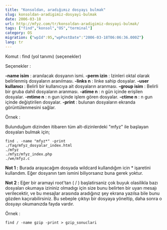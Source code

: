 ```yaml
---
title: "Konsoldan, aradığımız dosyayı bulmak"
slug: konsoldan-aradigimiz-dosyayi-bulmak
date: 2006-03-18
url: http://mfyz.com/tr/konsoldan-aradigimiz-dosyayi-bulmak/
tags: ["find","konsol","OS","terminal"]
category: OS
migration: {"wpId":95,"wpPostDate":"2006-03-18T06:06:36.000Z"}
lang: tr
---
```


Komut : find (yol tanımı) (seçenekler)

Seçenekler :

**\-name isim** : aranılacak dosyanın ismi. **\-perm izin** : Izinleri oktal olarak belirlenmiş dosyaların aranılması. **\-links n** : linke sahip dosyalar. **\-user kullanıcı** : Belirli bir kullanıcıya ait dosyaların aranması. **\-group isim** : Belirli bir gruba dahil dosyaların aranması. **\-atime n** : n gün içinde erişilen dosyalar. **\-mtime n** : n gun içinde işlem gören dosyalar. **\-ctime n** : n gun içinde değiştirilen dosyalar. **\-print** : bulunan dosyaların ekranda görüntülenmesini sağlar.

Örnek :

Bulunduğum dizinden itibaren tüm alt-dizinlerdeki "mfyz" ile başlayan dosyaları bulmak için;
```
find . -name "mfyz*" -print
./faq/mfyz_dosyalar_index.html
./mfyz
./mfyz/mfyz_index.php
./we/mfyz.c

```
**Not 1 :** Burada arayacağım dosyada wildcard kullandığım icin * işaretini kullandım. Eğer dosyanın tam ismini biliyorsanız buna gerek yoktur.

**Not 2 :** Eğer bir aramayi root'tan ( / ) başlatirsaniz çok buyuk olasilikla bazı dosyaları okumaya izininiz olmadıgı için size bunu belirten bir uyarı mesajı verilecektir, ve bu mesajlar arasında aradığınız şey ekrana yazılsa bile bunu gözden kaçırabilirsiniz. Bu sebeple çıktıyı bir dosyaya yöneltip, daha sonra o dosyayı okumanızda fayda vardır.

Örnek :
```
find / -name gzip -print > gzip_sonuclari

```